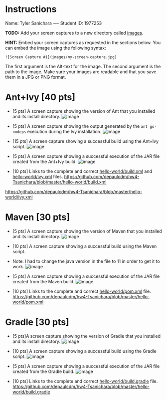 # Instructions
Name: Tyler Sanichara --- Student ID: 1977253

**TODO:** Add your screen captures to a new directory called [images](images).

**HINT:** Embed your screen captures as requested in the sections below. You can embed the image using the following syntax:

```
![Screen Capture #1](images/my-screen-capture.jpg)
```

The first argument is the Alt-text for the image. The second argument is the path to the image. Make sure your images are readable and that you save them in a JPG or PNG format.

# Ant+Ivy [40 pts]
- [5 pts] A screen capture showing the version of Ant that you installed and its install directory.
![image](https://user-images.githubusercontent.com/47839828/154402587-d2aa4e0b-bfb6-4413-a763-71fa0cd5b62c.png)

- [5 pts] A screen capture showing the output generated by the `ant go-nodeps` execution during the Ivy installation.
![image](https://user-images.githubusercontent.com/47839828/154402599-8d5a6745-6229-43f2-a3ac-52cc209230d4.png)

- [15 pts] A screen capture showing a successful build using the Ant+Ivy script.
![image](https://user-images.githubusercontent.com/47839828/154402621-fafae422-bb0b-4b2e-ba96-75792414ca76.png)

- [5 pts] A screen capture showing a successful execution of the JAR file created from the Ant+Ivy build.
![image](https://user-images.githubusercontent.com/47839828/154402646-ce31189a-8424-43c9-aff6-6aeba67a03f0.png)

- [10 pts] Links to the complete and correct [hello-world/build.xml](hello-world/build.xml) and [hello-world/ivy.xml](hello-world/ivy.xml) files.
https://github.com/depaulcdm/hw4-Tsanichara/blob/master/hello-world/build.xml

https://github.com/depaulcdm/hw4-Tsanichara/blob/master/hello-world/ivy.xml
# Maven [30 pts]
- [5 pts] A screen capture showing the version of Maven that you installed and its install directory.
![image](https://user-images.githubusercontent.com/47839828/154402836-120e79a0-afdf-4a15-bf80-df853b25a91b.png)

- [10 pts] A screen capture showing a successful build using the Maven script. 
- Note: I had to change the java version in the file to 11 in order to get it to work.
![image](https://user-images.githubusercontent.com/47839828/154402867-b0b0df5e-7b86-4987-9787-cec5c6f1842a.png)

- [5 pts] A screen capture showing a successful execution of the JAR file created from the Maven build.
![image](https://user-images.githubusercontent.com/47839828/154402888-5379fd4c-7278-4df6-a8d7-007ec04fd1ae.png)

- [10 pts] Links to the complete and correct [hello-world/pom.xml](hello-world/pom.xml) file.
https://github.com/depaulcdm/hw4-Tsanichara/blob/master/hello-world/pom.xml

# Gradle [30 pts]
- [5 pts]A screen capture showing the version of Gradle that you installed and its install directory.
![image](https://user-images.githubusercontent.com/47839828/154403020-f23741cb-3798-431a-8bb3-334ea36bc015.png)

- [10 pts] A screen capture showing a successful build using the Gradle script.
![image](https://user-images.githubusercontent.com/47839828/154403064-d68c32f0-f84f-4a8a-91e5-ea9e0ff99a52.png)

- [5 pts] A screen capture showing a successful execution of the JAR file created from the Gradle build.
![image](https://user-images.githubusercontent.com/47839828/154403091-874c4d46-7b08-4dbf-aa06-843b1114ee59.png)

- [10 pts] Links to the complete and correct [hello-world/build.gradle](hello-world/build.gradle) file.
https://github.com/depaulcdm/hw4-Tsanichara/blob/master/hello-world/build.gradle
